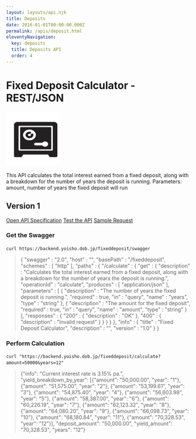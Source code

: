 ```yaml
---
layout: layouts/api.njk
title: Deposits
date: 2016-01-01T00:00:00.000Z
permalink: /apis/deposit.html
eleventyNavigation:
  key: deposits
  title: Deposits API
  order: 4
---
```


# Fixed Deposit Calculator - REST/JSON

![](/static/img/i7.png)

This API calculates the total interest earned from a fixed deposit, along with a breakdown for the number of years the deposit is running. Parameters: amount, number of years the fixed deposit will run

## Version 1

<a href="https://backend.yoisho.dob.jp/fixeddeposit/swagger" target="_new">Open API Specification</a>
<a href="https://editor.swagger.io/?url=https://backend.yoisho.dob.jp/fixeddeposit/swagger" target="_new">Test the API</a>
<a href="https://backend.yoisho.dob.jp/fixeddeposit/calculate?years=10&amount=20000" target="_new">Sample Request</a>


### Get the Swagger

`curl https://backend.yoisho.dob.jp/fixeddeposit/swagger`

> { "swagger" : "2.0", "host" : "", "basePath" : "/fixeddeposit", "schemes" : [ "http" ], "paths" : { "/calculate" : { "get" : { "description" : "Calculates the total interest earned from a fixed deposit, along with a breakdown for the number of years the deposit is running.", "operationId" : "calculate", "produces" : [ "application/json" ], "parameters" : [ { "description" : "The number of years the fixed deposit is running.", "required" : true, "in" : "query", "name" : "years", "type" : "string" }, { "description" : "The amount for the fixed deposit", "required" : true, "in" : "query", "name" : "amount", "type" : "string" } ], "responses" : { "200" : { "description" : "OK" }, "400" : { "description" : "Invalid request" } } } } }, "info" : { "title" : "Fixed Deposit Calculator", "description" : "", "version" : "1.0" } }

### Perform Calculation

`curl "https://backend.yoisho.dob.jp/fixeddeposit/calculate?amount=50000&years=12"`

> {"info": "Current interest rate is 3.15% pa.", "yield_breakdown_by_year": [{"amount": "50,000.00", "year": "1"}, {"amount": "51,575.00", "year": "2"}, {"amount": "53,199.61", "year": "3"}, {"amount": "54,875.40", "year": "4"}, {"amount": "56,603.98", "year": "5"}, {"amount": "58,387.00", "year": "6"}, {"amount": "60,226.19", "year": "7"}, {"amount": "62,123.32", "year": "8"}, {"amount": "64,080.20", "year": "9"}, {"amount": "66,098.73", "year": "10"}, {"amount": "68,180.84", "year": "11"}, {"amount": "70,328.53", "year": "12"}], "deposit_amount": "50,000.00", "yield_amount": "70,328.53", "years": "12"}
